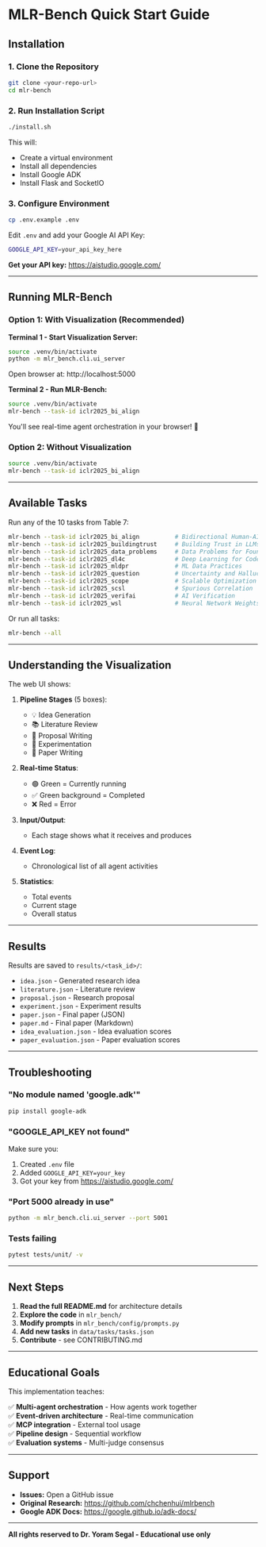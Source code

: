 # MLR-Bench Quick Start Guide

## Installation

### 1. Clone the Repository

```bash
git clone <your-repo-url>
cd mlr-bench
```

### 2. Run Installation Script

```bash
./install.sh
```

This will:
- Create a virtual environment
- Install all dependencies
- Install Google ADK
- Install Flask and SocketIO

### 3. Configure Environment

```bash
cp .env.example .env
```

Edit `.env` and add your Google AI API Key:

```bash
GOOGLE_API_KEY=your_api_key_here
```

**Get your API key:** https://aistudio.google.com/

---

## Running MLR-Bench

### Option 1: With Visualization (Recommended)

**Terminal 1 - Start Visualization Server:**
```bash
source .venv/bin/activate
python -m mlr_bench.cli.ui_server
```

Open browser at: http://localhost:5000

**Terminal 2 - Run MLR-Bench:**
```bash
source .venv/bin/activate
mlr-bench --task-id iclr2025_bi_align
```

You'll see real-time agent orchestration in your browser! 🎉

### Option 2: Without Visualization

```bash
source .venv/bin/activate
mlr-bench --task-id iclr2025_bi_align
```

---

## Available Tasks

Run any of the 10 tasks from Table 7:

```bash
mlr-bench --task-id iclr2025_bi_align          # Bidirectional Human-AI Alignment
mlr-bench --task-id iclr2025_buildingtrust     # Building Trust in LLMs
mlr-bench --task-id iclr2025_data_problems     # Data Problems for Foundation Models
mlr-bench --task-id iclr2025_dl4c              # Deep Learning for Code
mlr-bench --task-id iclr2025_mldpr             # ML Data Practices
mlr-bench --task-id iclr2025_question          # Uncertainty and Hallucination
mlr-bench --task-id iclr2025_scope             # Scalable Optimization
mlr-bench --task-id iclr2025_scsl              # Spurious Correlation
mlr-bench --task-id iclr2025_verifai           # AI Verification
mlr-bench --task-id iclr2025_wsl               # Neural Network Weights
```

Or run all tasks:

```bash
mlr-bench --all
```

---

## Understanding the Visualization

The web UI shows:

1. **Pipeline Stages** (5 boxes):
   - 💡 Idea Generation
   - 📚 Literature Review
   - 📝 Proposal Writing
   - 🧪 Experimentation
   - 📄 Paper Writing

2. **Real-time Status**:
   - 🟢 Green = Currently running
   - ✅ Green background = Completed
   - ❌ Red = Error

3. **Input/Output**:
   - Each stage shows what it receives and produces

4. **Event Log**:
   - Chronological list of all agent activities

5. **Statistics**:
   - Total events
   - Current stage
   - Overall status

---

## Results

Results are saved to `results/<task_id>/`:

- `idea.json` - Generated research idea
- `literature.json` - Literature review
- `proposal.json` - Research proposal
- `experiment.json` - Experiment results
- `paper.json` - Final paper (JSON)
- `paper.md` - Final paper (Markdown)
- `idea_evaluation.json` - Idea evaluation scores
- `paper_evaluation.json` - Paper evaluation scores

---

## Troubleshooting

### "No module named 'google.adk'"

```bash
pip install google-adk
```

### "GOOGLE_API_KEY not found"

Make sure you:
1. Created `.env` file
2. Added `GOOGLE_API_KEY=your_key`
3. Got your key from https://aistudio.google.com/

### "Port 5000 already in use"

```bash
python -m mlr_bench.cli.ui_server --port 5001
```

### Tests failing

```bash
pytest tests/unit/ -v
```

---

## Next Steps

1. **Read the full README.md** for architecture details
2. **Explore the code** in `mlr_bench/`
3. **Modify prompts** in `mlr_bench/config/prompts.py`
4. **Add new tasks** in `data/tasks/tasks.json`
5. **Contribute** - see CONTRIBUTING.md

---

## Educational Goals

This implementation teaches:

✅ **Multi-agent orchestration** - How agents work together  
✅ **Event-driven architecture** - Real-time communication  
✅ **MCP integration** - External tool usage  
✅ **Pipeline design** - Sequential workflow  
✅ **Evaluation systems** - Multi-judge consensus  

---

## Support

- **Issues:** Open a GitHub issue
- **Original Research:** https://github.com/chchenhui/mlrbench
- **Google ADK Docs:** https://google.github.io/adk-docs/

---

**All rights reserved to Dr. Yoram Segal - Educational use only**
